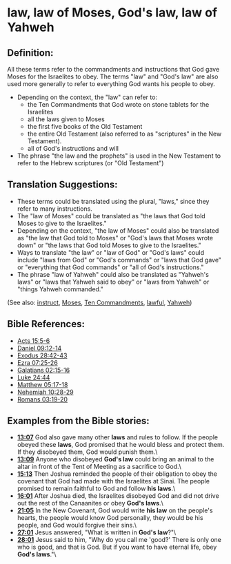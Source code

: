 # law, law of Moses, God's law, law of Yahweh #

## Definition: ##

All these terms refer to the commandments and instructions that God gave Moses for the Israelites to obey. The terms "law" and "God's law" are also used more generally to refer to everything God wants his people to obey.

* Depending on the context, the "law" can refer to:
   * the Ten Commandments that God wrote on stone tablets for the Israelites
   * all the laws given to Moses
   * the first five books of the Old Testament
   * the entire Old Testament (also referred to as "scriptures" in the New Testament).
   * all of God's instructions and will
* The phrase "the law and the prophets" is used in the New Testament to refer to the Hebrew scriptures (or "Old Testament")

## Translation Suggestions: ##

* These terms could be translated using the plural, "laws," since they refer to many instructions.
* The "law of Moses" could be translated as "the laws that God told Moses to give to the Israelites."
* Depending on the context, "the law of Moses" could also be translated as "the law that God told to Moses" or "God's laws that Moses wrote down" or "the laws that God told Moses to give to the Israelites."
* Ways to translate "the law" or "law of God" or "God's laws" could include "laws from God" or "God's commands" or "laws that God gave" or "everything that God commands" or "all of God's instructions."
* The phrase "law of Yahweh" could also be translated as "Yahweh's laws" or "laws that Yahweh said to obey" or "laws from Yahweh" or "things Yahweh commanded."

(See also: [instruct](../other/instruct.md), [Moses](../other/moses.md), [Ten Commandments](../other/tencommandments.md), [lawful](../other/lawful.md), [Yahweh](../kt/yahweh.md))

## Bible References: ##

* [Acts 15:5-6](en/tn/act/help/15/05)
* [Daniel 09:12-14](en/tn/dan/help/09/12)
* [Exodus 28:42-43](en/tn/exo/help/28/42)
* [Ezra 07:25-26](en/tn/ezr/help/07/25)
* [Galatians 02:15-16](en/tn/gal/help/02/15)
* [Luke 24:44](en/tn/luk/help/24/44)
* [Matthew 05:17-18](en/tn/mat/help/05/17)
* [Nehemiah 10:28-29](en/tn/neh/help/10/28)
* [Romans 03:19-20](en/tn/rom/help/03/19)

## Examples from the Bible stories: ##

* __[13:07](en/tn/obs/help/13/07)__ God also gave many other __laws__  and rules to follow. If the people obeyed these __laws__, God promised that he would bless and protect them. If they disobeyed them, God would punish them.\\
* __[13:09](en/tn/obs/help/13/09)__ Anyone who disobeyed __God's law__  could bring an animal to the altar in front of the Tent of Meeting as a sacrifice to God.\\
* __[15:13](en/tn/obs/help/15/13)__ Then Joshua reminded the people of their obligation to obey the covenant that God had made with the Israelites at Sinai. The people promised to remain faithful to God and follow __his laws__.\\
* __[16:01](en/tn/obs/help/16/01)__ After Joshua died, the Israelites disobeyed God and did not drive out the rest of the Canaanites or obey __God's laws__.\\
* __[21:05](en/tn/obs/help/21/05)__ In the New Covenant, God would write __his law__  on the people's hearts, the people would know God personally, they would be his people, and God would forgive their sins.\\
* __[27:01](en/tn/obs/help/27/01)__ Jesus answered, "What is written in __God's law__?"\\
* __[28:01](en/tn/obs/help/28/01)__ Jesus said to him, "Why do you call me 'good?' There is only one who is good, and that is God. But if you want to have eternal life, obey __God's laws__."\\